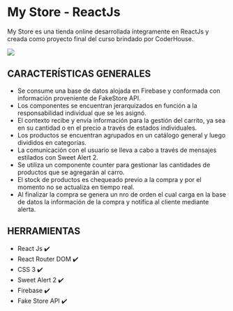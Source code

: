 # My Store - ReactJs

My Store es una tienda online desarrollada íntegramente en ReactJs y creada como proyecto final del curso brindado por CoderHouse.

<img src="./public/assets/MyStore.gif" />

## CARACTERÍSTICAS GENERALES

- Se consume una base de datos alojada en Firebase y conformada con información proveniente de FakeStore API.
- Los componentes se encuentran jerarquizados en función a la responsabilidad individual que se les asignó.
- El contexto recibe y envía información para la gestión del carrito, ya sea en su cantidad o en el precio a través de estados individuales.
- Los productos se encuentran agrupados en un catálogo general y luego divididos en categorías.
- La comunicación con el usuario se lleva a cabo a través de mensajes estilados con Sweet Alert 2.
- Se utiliza un componente counter para gestionar las cantidades de productos que se agregarán al carro.
- El stock de productos es chequeado previo a la compra y por el momento no se actualiza en tiempo real.
- Al finalizar la compra se genera un nro de orden el cual carga en la base de datos la información de la compra y notifica al cliente mediante alerta.

## HERRAMIENTAS

- React Js ✔️
- React Router DOM ✔️
- CSS 3 ✔️
- Sweet Alert 2 ✔️
- Firebase ✔️
- Fake Store API ✔️
